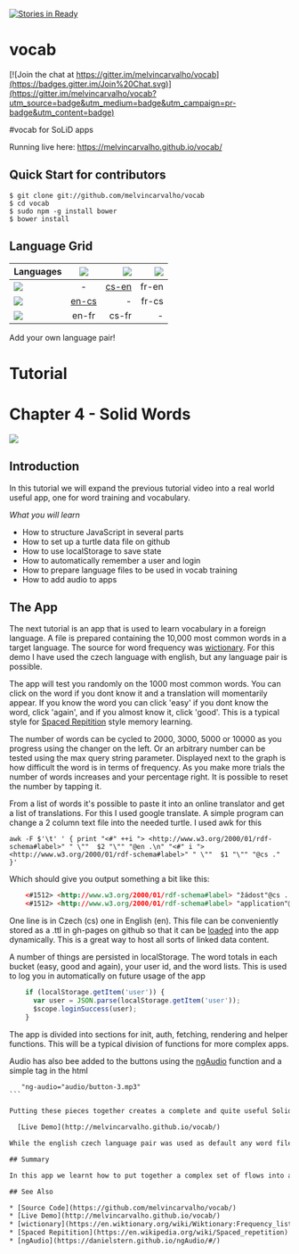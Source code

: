 [![Stories in Ready](https://badge.waffle.io/melvincarvalho/vocab.png?label=ready&title=Ready)](https://waffle.io/melvincarvalho/vocab)
# vocab

[![Join the chat at https://gitter.im/melvincarvalho/vocab](https://badges.gitter.im/Join%20Chat.svg)](https://gitter.im/melvincarvalho/vocab?utm_source=badge&utm_medium=badge&utm_campaign=pr-badge&utm_content=badge)


#vocab for SoLiD apps

Running live here: https://melvincarvalho.github.io/vocab/

Quick Start for contributors
----------------------------

```
$ git clone git://github.com/melvincarvalho/vocab
$ cd vocab
$ sudo npm -g install bower
$ bower install
```

## Language Grid

| Languages | ![](http://melvincarvalho.github.io/vocab/flags/flags_iso/48/gb.png) | ![](http://melvincarvalho.github.io/vocab/flags/flags_iso/48/cz.png) | ![](http://melvincarvalho.github.io/vocab/flags/flags_iso/48/fr.png) |
| --- |:---:| ---:|---:|
| ![](http://melvincarvalho.github.io/vocab/flags/flags_iso/48/gb.png) | - | [cs-en](https://melvincarvalho.github.io/vocab/) | fr-en |
| ![](http://melvincarvalho.github.io/vocab/flags/flags_iso/48/cz.png) | [en-cs](https://melvincarvalho.github.io/vocab/?lang1=en&lang2=cs) | - | fr-cs |
| ![](http://melvincarvalho.github.io/vocab/flags/flags_iso/48/fr.png) | en-fr | cs-fr | - |

Add your own language pair!

# Tutorial

# Chapter 4 - Solid Words

![](https://melvincarvalho.gitbooks.io/solid-tutorials/content/words.png)


## Introduction

In this tutorial we will expand the previous tutorial video into a real world useful app, one for word training and vocabulary.

*What you will learn*

* How to structure JavaScript in several parts
* How to set up a turtle data file on github
* How to use localStorage to save state
* How to automatically remember a user and login
* How to prepare language files to be used in vocab training
* How to add audio to apps

## The App


The next tutorial is an app that is used to learn vocabulary in a foreign language.  A file is prepared containing the 10,000 most common words in a target language.  The source for word frequency was [wictionary](https://en.wiktionary.org/wiki/Wiktionary:Frequency_lists).  For this demo I have used the czech language with english, but any language pair is possible.

The app will test you randomly on the 1000 most common words.  You can click on the word if you dont know it and a translation will momentarily appear.  If you know the word you can click 'easy' if you dont know the word, click 'again', and if you almost know it, click 'good'.  This is a typical style for [Spaced Repitition](https://en.wikipedia.org/wiki/Spaced_repetition) style memory learning.

The number of words can be cycled to 2000, 3000, 5000 or 10000 as you progress using the changer on the left.  Or an arbitrary number can be tested using the max query string parameter.  Displayed next to the graph is how difficult the word is in terms of frequency.  As you make more trials the number of words increases and your percentage right.  It is possible to reset the number by tapping it.

From a list of words it's possible to paste it into an online translator and get a list of translations.  For this I used google translate.  A simple program can change a 2 column text file into the needed turtle.  I used awk for this

```
awk -F $'\t' ' { print "<#" ++i "> <http://www.w3.org/2000/01/rdf-schema#label>" " \""  $2 "\"" "@en .\n" "<#" i ">  <http://www.w3.org/2000/01/rdf-schema#label>" " \""  $1 "\"" "@cs ." }'
```

Which should give you output something a bit like this:

```html
    <#1512> <http://www.w3.org/2000/01/rdf-schema#label> "žádost"@cs .
    <#1512> <http://www.w3.org/2000/01/rdf-schema#label> "application"@en .
````

One line is in Czech (cs) one in English (en).  This file can be conveniently stored as a .ttl in gh-pages on github so that it can be [loaded](https://github.com/melvincarvalho/data/blob/master/vocab/czech.ttl) into the app dynamically.  This is a great way to host all sorts of linked data content.

A number of things are persisted in localStorage.  The word totals in each bucket (easy, good and again), your user id, and the word lists.  This is used to log you in automatically on future usage of the app

```JavaScript
    if (localStorage.getItem('user')) {
      var user = JSON.parse(localStorage.getItem('user'));
      $scope.loginSuccess(user);
    }
```

The app is divided into sections for init, auth, fetching, rendering and helper functions.  This will be a typical division of functions for more complex apps.

Audio has also bee added to the buttons using the [ngAudio](https://danielstern.github.io/ngAudio/#/) function and a simple tag in the html

````html
   "ng-audio="audio/button-3.mp3"
```

Putting these pieces together creates a complete and quite useful Solid application.

  [Live Demo](http://melvincarvalho.github.io/vocab/)

While the english czech language pair was used as default any word file could be used for vocabulary testing.

## Summary

In this app we learnt how to put together a complex set of flows into an app structure that is more robust.  localStorage was used to persist common items, and login was remembered.  Turtle files were created, hosted and pulled in dynamically, and audio was added.  In the next tutorial we will show how to create realtime updates using websockets.

## See Also

* [Source Code](https://github.com/melvincarvalho/vocab/)
* [Live Demo](http://melvincarvalho.github.io/vocab/)
* [wictionary](https://en.wiktionary.org/wiki/Wiktionary:Frequency_lists)
* [Spaced Repitition](https://en.wikipedia.org/wiki/Spaced_repetition)
* [ngAudio](https://danielstern.github.io/ngAudio/#/)

